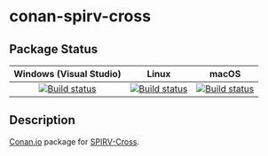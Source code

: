 # conan-spirv-cross

## Package Status

| Windows (Visual Studio) | Linux | macOS |
|:-----------------------:|:-----:|:-----:|
|[![Build status](https://github.com/SpaceIm/conan-spirv-cross/workflows/.github/workflows/windows.yml/badge.svg?branch=testing%2Fcci.20210621)](https://github.com/SpaceIm/conan-spirv-cross/actions/workflows/windows.yml?query=branch%3Atesting%2Fcci.20210621)|[![Build status](https://github.com/SpaceIm/conan-spirv-cross/workflows/.github/workflows/linux.yml/badge.svg?branch=testing%2Fcci.20210621)](https://github.com/SpaceIm/conan-spirv-cross/actions/workflows/linux.yml?query=branch%3Atesting%2Fcci.20210621)|[![Build status](https://github.com/SpaceIm/conan-spirv-cross/workflows/.github/workflows/macos.yml/badge.svg?branch=testing%2Fcci.20210621)](https://github.com/SpaceIm/conan-spirv-cross/actions/workflows/macos.yml?query=branch%3Atesting%2Fcci.20210621)|

## Description

[Conan.io](https://conan.io) package for [SPIRV-Cross](https://github.com/KhronosGroup/SPIRV-Cross).
